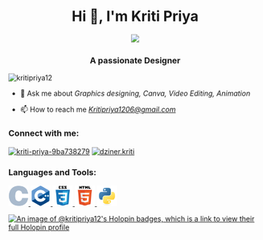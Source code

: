 <h1 align="center">Hi 👋, I'm Kriti Priya</h1>
<div align="center">
  <img src="https://user-images.githubusercontent.com/74038190/212747903-e9bdf048-2dc8-41f9-b973-0e72ff07bfba.gif" width="500">
</div>
<h3 align="center">A passionate Designer</h3>

<p align="left"> <img src="https://komarev.com/ghpvc/?username=kritipriya12&label=Profile%20views&color=0e75b6&style=flat" alt="kritipriya12" /> </p>


- 💬 Ask me about *Graphics designing, Canva, Video Editing, Animation*

- 📫 How to reach me *Kritipriya1206@gmail.com*

<h3 align="left">Connect with me:</h3>
<p align="left">
<a href="https://linkedin.com/in/kriti-priya-9ba738279" target="blank"><img align="center" src="https://raw.githubusercontent.com/rahuldkjain/github-profile-readme-generator/master/src/images/icons/Social/linked-in-alt.svg" alt="kriti-priya-9ba738279" height="30" width="40" /></a>
<a href="https://instagram.com/dziner.kriti" target="blank"><img align="center" src="https://raw.githubusercontent.com/rahuldkjain/github-profile-readme-generator/master/src/images/icons/Social/instagram.svg" alt="dziner.kriti" height="30" width="40" /></a>
</p>

<h3 align="left">Languages and Tools:</h3>
<p align="left"> <a href="https://www.cprogramming.com/" target="_blank" rel="noreferrer"> <img src="https://raw.githubusercontent.com/devicons/devicon/master/icons/c/c-original.svg" alt="c" width="40" height="40"/> </a> <a href="https://www.w3schools.com/cpp/" target="_blank" rel="noreferrer"> <img src="https://raw.githubusercontent.com/devicons/devicon/master/icons/cplusplus/cplusplus-original.svg" alt="cplusplus" width="40" height="40"/> </a> <a href="https://www.w3schools.com/css/" target="_blank" rel="noreferrer"> <img src="https://raw.githubusercontent.com/devicons/devicon/master/icons/css3/css3-original-wordmark.svg" alt="css3" width="40" height="40"/> <a href="https://www.w3.org/html/" target="_blank" rel="noreferrer"> <img src="https://raw.githubusercontent.com/devicons/devicon/master/icons/html5/html5-original-wordmark.svg" alt="html5" width="40" height="40"/> </a> <a href="https://www.python.org" target="_blank" rel="noreferrer"> <img src="https://raw.githubusercontent.com/devicons/devicon/master/icons/python/python-original.svg" alt="python" width="40" height="40"/> </a> </p>


[![An image of @kritipriya12's Holopin badges, which is a link to view their full Holopin profile](https://holopin.me/kritipriya12)](https://holopin.io/@kritipriya12)
